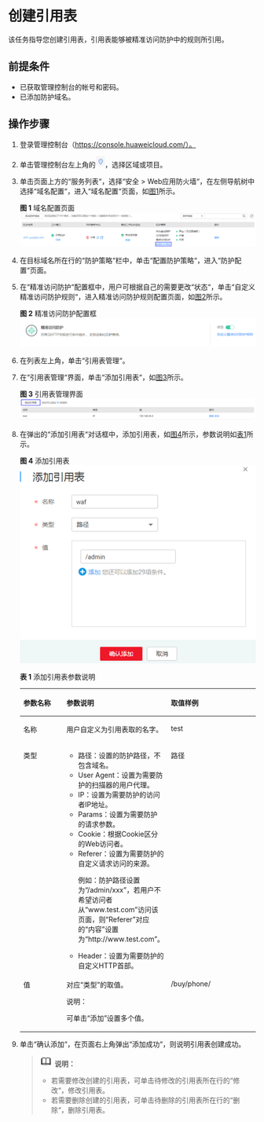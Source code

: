 # 创建引用表<a name="waf_01_0081"></a>

该任务指导您创建引用表，引用表能够被精准访问防护中的规则所引用。

## 前提条件<a name="section1904325142011"></a>

-   已获取管理控制台的帐号和密码。
-   已添加防护域名。

## 操作步骤<a name="section11496114772112"></a>

1.  登录管理控制台（https://console.huaweicloud.com/）。
2.  单击管理控制台左上角的![](figures/选择区域图标.jpg)，选择区域或项目。
3.  单击页面上方的“服务列表“，选择“安全  \>  Web应用防火墙“，在左侧导航树中选择“域名配置“，进入“域名配置“页面，如[图1](#waf_01_0008_fig164792010154510)所示。

    **图 1**  域名配置页面<a name="waf_01_0008_fig164792010154510"></a>  
    ![](figures/域名配置页面-11.png "域名配置页面-11")

4.  在目标域名所在行的“防护策略“栏中，单击“配置防护策略“，进入“防护配置“页面。

1.  在“精准访问防护“配置框中，用户可根据自己的需要更改“状态“，单击“自定义精准访问防护规则“，进入精准访问防护规则配置页面，如[图2](#waf_01_0010_fig275911394277)所示。

    **图 2**  精准访问防护配置框<a name="waf_01_0010_fig275911394277"></a>  
    ![](figures/精准访问防护配置框.png "精准访问防护配置框")


1.  在列表左上角，单击“引用表管理“。
2.  在“引用表管理“界面，单击“添加引用表“，如[图3](#fig19224237165813)所示。

    **图 3**  引用表管理界面<a name="fig19224237165813"></a>  
    ![](figures/引用表管理界面.png "引用表管理界面")

3.  在弹出的“添加引用表“对话框中，添加引用表，如[图4](#fig8225337135816)所示，参数说明如[表1](#table22291637155812)所示。

    **图 4**  添加引用表<a name="fig8225337135816"></a>  
    ![](figures/添加引用表.png "添加引用表")

    **表 1**  添加引用表参数说明

    <a name="table22291637155812"></a>
    <table><thead align="left"><tr id="row112251237185816"><th class="cellrowborder" valign="top" width="19.801980198019802%" id="mcps1.2.4.1.1"><p id="p8225153725817"><a name="p8225153725817"></a><a name="p8225153725817"></a>参数名称</p>
    </th>
    <th class="cellrowborder" valign="top" width="40.59405940594059%" id="mcps1.2.4.1.2"><p id="p13225137135813"><a name="p13225137135813"></a><a name="p13225137135813"></a>参数说明</p>
    </th>
    <th class="cellrowborder" valign="top" width="39.603960396039604%" id="mcps1.2.4.1.3"><p id="p1522513713585"><a name="p1522513713585"></a><a name="p1522513713585"></a>取值样例</p>
    </th>
    </tr>
    </thead>
    <tbody><tr id="row192251937125810"><td class="cellrowborder" valign="top" width="19.801980198019802%" headers="mcps1.2.4.1.1 "><p id="p14225133735818"><a name="p14225133735818"></a><a name="p14225133735818"></a>名称</p>
    </td>
    <td class="cellrowborder" valign="top" width="40.59405940594059%" headers="mcps1.2.4.1.2 "><p id="p922513376589"><a name="p922513376589"></a><a name="p922513376589"></a>用户自定义为引用表取的名字。</p>
    </td>
    <td class="cellrowborder" valign="top" width="39.603960396039604%" headers="mcps1.2.4.1.3 "><p id="p1722516371587"><a name="p1722516371587"></a><a name="p1722516371587"></a>test</p>
    </td>
    </tr>
    <tr id="row42281837115815"><td class="cellrowborder" valign="top" width="19.801980198019802%" headers="mcps1.2.4.1.1 "><p id="p722503705817"><a name="p722503705817"></a><a name="p722503705817"></a>类型</p>
    </td>
    <td class="cellrowborder" valign="top" width="40.59405940594059%" headers="mcps1.2.4.1.2 "><a name="ul16778520183811"></a><a name="ul16778520183811"></a><ul id="ul16778520183811"><li>路径：设置的防护路径，不包含域名。</li><li>User Agent：设置为需要防护的扫描器的用户代理。</li><li>IP：设置为需要防护的访问者IP地址。</li><li>Params：设置为需要防护的请求参数。</li><li>Cookie：根据Cookie区分的Web访问者。</li><li>Referer：设置为需要防护的自定义请求访问的来源。<p id="p15906194611370"><a name="p15906194611370"></a><a name="p15906194611370"></a>例如：防护路径设置为<span class="parmvalue" id="parmvalue2394144316514"><a name="parmvalue2394144316514"></a><a name="parmvalue2394144316514"></a>“/admin/xxx”</span>，若用户不希望访问者从<span class="parmvalue" id="parmvalue56804703165214"><a name="parmvalue56804703165214"></a><a name="parmvalue56804703165214"></a>“www.test.com”</span>访问该页面，则<span class="parmname" id="parmname123971339127"><a name="parmname123971339127"></a><a name="parmname123971339127"></a>“Referer”</span>对应的<span class="parmvalue" id="parmvalue63984331124"><a name="parmvalue63984331124"></a><a name="parmvalue63984331124"></a>“内容”</span>设置为<span class="parmvalue" id="parmvalue18742282165251"><a name="parmvalue18742282165251"></a><a name="parmvalue18742282165251"></a>“http://www.test.com”</span>。</p>
    </li><li>Header：设置为需要防护的自定义HTTP首部。</li></ul>
    </td>
    <td class="cellrowborder" valign="top" width="39.603960396039604%" headers="mcps1.2.4.1.3 "><p id="p722843765810"><a name="p722843765810"></a><a name="p722843765810"></a>路径</p>
    </td>
    </tr>
    <tr id="row9229237185820"><td class="cellrowborder" valign="top" width="19.801980198019802%" headers="mcps1.2.4.1.1 "><p id="p1222819373585"><a name="p1222819373585"></a><a name="p1222819373585"></a>值</p>
    </td>
    <td class="cellrowborder" valign="top" width="40.59405940594059%" headers="mcps1.2.4.1.2 "><p id="p62287371589"><a name="p62287371589"></a><a name="p62287371589"></a>对应<span class="parmname" id="parmname10228137105816"><a name="parmname10228137105816"></a><a name="parmname10228137105816"></a>“类型”</span>的取值。</p>
    <div class="note" id="note7228133745811"><a name="note7228133745811"></a><a name="note7228133745811"></a><span class="notetitle"> 说明： </span><div class="notebody"><p id="p1422853713589"><a name="p1422853713589"></a><a name="p1422853713589"></a>可单击<span class="uicontrol" id="uicontrol422873719589"><a name="uicontrol422873719589"></a><a name="uicontrol422873719589"></a>“添加”</span>设置多个值。</p>
    </div></div>
    </td>
    <td class="cellrowborder" valign="top" width="39.603960396039604%" headers="mcps1.2.4.1.3 "><p id="p142281837185817"><a name="p142281837185817"></a><a name="p142281837185817"></a>/buy/phone/</p>
    </td>
    </tr>
    </tbody>
    </table>

4.  单击“确认添加“，在页面右上角弹出“添加成功“，则说明引用表创建成功。

    >![](public_sys-resources/icon-note.gif) **说明：**   
    >-   若需要修改创建的引用表，可单击待修改的引用表所在行的“修改“，修改引用表。  
    >-   若需要删除创建的引用表，可单击待删除的引用表所在行的“删除“，删除引用表。  


